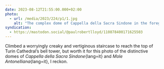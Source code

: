 ```yaml
---
date: 2023-08-12T21:55:00.000+02:00
photo:
  - url: /media/2023/224/p1/1.jpg
    alt: "The complex dome of Cappella della Sacra Sindone in the foreground, and the distinctive slender and high-pointed dome of Mole Antonelliana in the background."
syndication:
  - https://mastodon.social/@paulrobertlloyd/110878400171625503
---
```


Climbed a worryingly creaky and vertiginous staircase to reach the top of Turin Cathedral’s bell tower, but worth it for this photo of the distinctive domes of _Cappella della Sacra Sindone_{lang=it} and _Mole Antonelliana_{lang=it}, I reckon.
